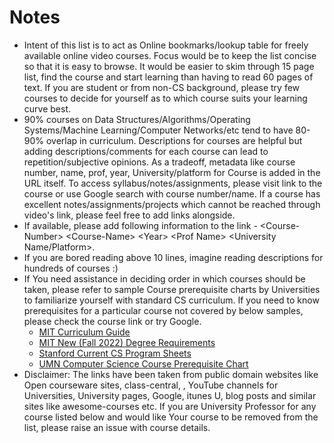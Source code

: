 # Notes

- Intent of this list is to act as Online bookmarks/lookup table for freely available online video courses. Focus would be to keep the list concise so that it is easy to browse. It would be easier to skim through 15 page list, find the course and start learning than having to read 60 pages of text. If you are student or from non-CS background, please try few courses to decide for yourself as to which course suits your learning curve best.
- 90% courses on Data Structures/Algorithms/Operating Systems/Machine Learning/Computer Networks/etc tend to have 80-90% overlap in curriculum. Descriptions for courses are helpful but adding descriptions/comments for each course can lead to repetition/subjective opinions. As a tradeoff, metadata like course number, name, prof, year, University/platform for Course is added in the URL itself. To access syllabus/notes/assignments, please visit link to the course or use Google search with course number/name. If a course has excellent notes/assignments/projects which cannot be reached through video's link, please feel free to add links alongside.
- If available, please add following information to the link - &lt;Course-Number&gt; &lt;Course-Name&gt; &lt;Year&gt; &lt;Prof Name&gt; &lt;University Name/Platform&gt;.
- If you are bored reading above 10 lines, imagine reading descriptions for hundreds of courses :)
- If You need assistance in deciding order in which courses should be taken, please refer to sample Course prerequisite charts by Universities to familiarize yourself with standard CS curriculum. If you need to know prerequisites for a particular course not covered by below samples, please check the course link or try Google.
  - [MIT Curriculum Guide](https://ocw.mit.edu/courses/mit-curriculum-guide/)
  - [MIT New (Fall 2022) Degree Requirements](https://www.eecs.mit.edu/academics/undergraduate-programs/curriculum/6-4-artificial-intelligence-and-decision-making/)
  - [Stanford Current CS Program Sheets](http://csmajor.stanford.edu/ProgramSheets.shtml)
  - [UMN Computer Science Course Prerequisite Chart](https://www.cs.umn.edu/sites/cs.umn.edu/files/cseprerequisite_chart.pdf)
- Disclaimer: The links have been taken from public domain websites like Open courseware sites, class-central, , YouTube channels for Universities, University pages, Google, itunes U, blog posts and similar sites like awesome-courses etc. If you are University Professor for any course listed below and would like Your course to be removed from the list, please raise an issue with course details.
